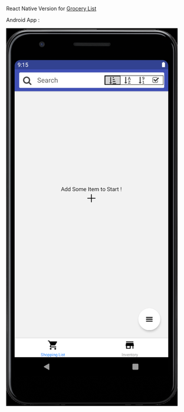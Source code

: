 React Native Version for [Grocery List](https://github.com/Kelvin-Hui/Grocery-List-Electron)

Android App : 

![Project Image](src/readmeimg.png)

